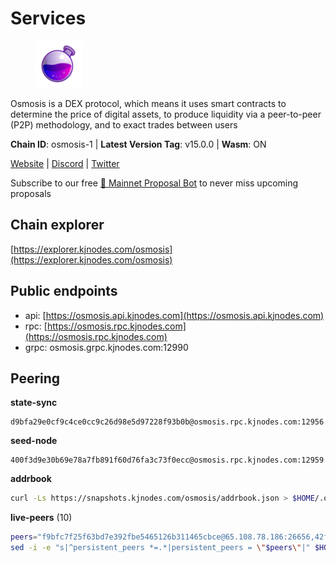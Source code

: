 # Services

<figure><img src="https://raw.githubusercontent.com/kj89/cosmos-images/main/logos/osmosis.png" alt=""><figcaption></figcaption></figure>

Osmosis is a DEX protocol, which means it uses smart contracts  to determine the price of digital assets, to produce liquidity  via a peer-to-peer (P2P) methodology, and to exact trades between users

**Chain ID**: osmosis-1 | **Latest Version Tag**: v15.0.0 | **Wasm**: ON

[Website](https://osmosis.zone) | [Discord](https://discord.gg/osmosis) | [Twitter](https://twitter.com/osmosiszone)



Subscribe to our free [🤖 Mainnet Proposal Bot](https://t.me/kjnodes_proposal_bot) to never miss upcoming proposals


## Chain explorer
[https://explorer.kjnodes.com/osmosis](https://explorer.kjnodes.com/osmosis)

## Public endpoints

* api: [https://osmosis.api.kjnodes.com](https://osmosis.api.kjnodes.com)
* rpc: [https://osmosis.rpc.kjnodes.com](https://osmosis.rpc.kjnodes.com)
* grpc: osmosis.grpc.kjnodes.com:12990

## Peering

**state-sync**

```text
d9bfa29e0cf9c4ce0cc9c26d98e5d97228f93b0b@osmosis.rpc.kjnodes.com:12956
```

**seed-node**

```text
400f3d9e30b69e78a7fb891f60d76fa3c73f0ecc@osmosis.rpc.kjnodes.com:12959
```

**addrbook**
```bash
curl -Ls https://snapshots.kjnodes.com/osmosis/addrbook.json > $HOME/.osmosisd/config/addrbook.json
```

**live-peers** (10)
```bash
peers="f9bfc7f25f63bd7e392fbe5465126b311465cbce@65.108.78.186:26656,42f42a4b3527b927d5002d45abd37f66ecdd4861@51.178.74.75:16656,a2024229e2eed1650ba3a3ea9db67fa318dc232e@142.132.199.3:26656,ec929701754be057fb38c824fc127e26add9c900@138.201.121.185:26666,29ecd1a65ce2c244ca90a1d190b3b8e58eed1ada@51.81.106.237:26656,a50c8dcd0e83032b5e29d5c5beef6e54ddafb508@35.83.253.164:26656,ac2fbcb5de633d136a942c28c3049e3edbc6e69a@85.239.233.61:2000,e1b058e5cfa2b836ddaa496b10911da62dcf182e@23.88.21.234:26656,b69e57cd6f796ac5d6efb1a834163365c37cbfa8@78.46.69.29:26656,2048e1bc1f020fa210fb475e7a0ec0948919609f@185.217.125.64:26656"
sed -i -e "s|^persistent_peers *=.*|persistent_peers = \"$peers\"|" $HOME/.osmosisd/config/config.toml
```
